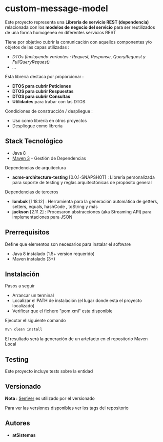 # custom-message-model

Este proyecto representa una **Librería de servicio REST (dependencia)** relacionada con los **modelos de negocio del servicio** para ser reutilizados de una forma homogenea en diferentes servicios REST

Tiene por objetivo cubrir la comunicación con aquellos componentes y/o objetos de las capas utilizadas :

* *DTOs (Incluyendo variantes : Request, Response, QueryRequest y FullQueryRequest)*
* *...*

Esta librería destaca por proporcionar :

* **DTOS para cubrir Peticiones**
* **DTOS para cubrir Respuestas**
* **DTOS para cubrir Consultas**
* **Utilidades** para trabar con las DTOS


Condiciones de construcción / despliegue :

* Uso como librería en otros proyectos
* Despliegue como librería




## Stack Tecnológico

* Java 8
* [Maven 3](https://maven.apache.org/) - Gestión de Dependencias


Dependencias de arquitectura

* **acme-architecture-testing** [0.0.1-SNAPSHOT] : Librería personalizada para soporte de testing y reglas arquitectónicas de propósito general


Dependencias de terceros 

* **lombok** [1.18.12] : Herramienta para la generación automática de getters, setters, equals, hashCode , toString y más
* **jackson** [2.11.2] : Procesaron abstracciones (aka Streaming API) para implementaciones para JSON





## Prerrequisitos

Define que elementos son necesarios para instalar el software

* Java 8 instalado (1.5+ version requerido)
* Maven instalado (3+)





## Instalación

Pasos a seguir

* Arrancar un terminal
* Localizar el PATH de instalación (el lugar donde esta el proyecto localizado)
* Verificar que el fichero "pom.xml" esta disponible


Ejecutar el siguiente comando

```bash
mvn clean install
```

El resultado será la generación de un artefacto en el repositorio Maven Local





## Testing

Este proyecto incluye tests sobre la entidad





## Versionado

**Nota :** [SemVer](http://semver.org/) es utilizado por el versionado

Para ver las versiones disponibles ver los tags del repositorio





## Autores

* **atSistemas**
